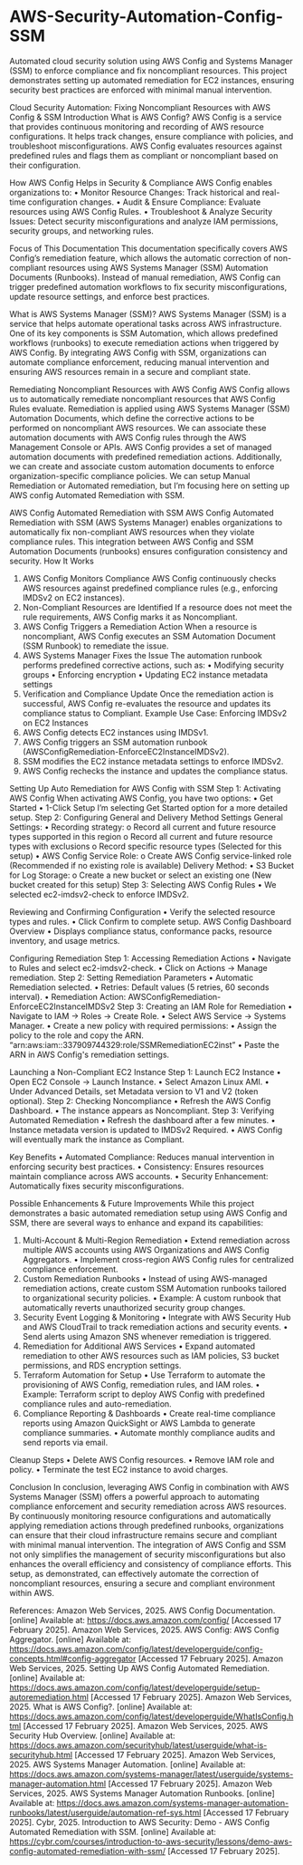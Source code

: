 # AWS-Security-Automation-Config-SSM
Automated cloud security solution using AWS Config and Systems Manager (SSM) to enforce compliance and fix noncompliant resources. This project demonstrates setting up automated remediation for EC2 instances, ensuring security best practices are enforced with minimal manual intervention.

Cloud Security Automation: Fixing Noncompliant Resources with AWS Config & SSM
Introduction
What is AWS Config?
AWS Config is a service that provides continuous monitoring and recording of AWS resource configurations. It helps track changes, ensure compliance with policies, and troubleshoot misconfigurations. AWS Config evaluates resources against predefined rules and flags them as compliant or noncompliant based on their configuration.

How AWS Config Helps in Security & Compliance
AWS Config enables organizations to:
•	Monitor Resource Changes: Track historical and real-time configuration changes.
•	Audit & Ensure Compliance: Evaluate resources using AWS Config Rules.
•	Troubleshoot & Analyze Security Issues: Detect security misconfigurations and analyze IAM permissions, security groups, and networking rules.

Focus of This Documentation
This documentation specifically covers AWS Config’s remediation feature, which allows the automatic correction of non-compliant resources using AWS Systems Manager (SSM) Automation Documents (Runbooks). Instead of manual remediation, AWS Config can trigger predefined automation workflows to fix security misconfigurations, update resource settings, and enforce best practices.

What is AWS Systems Manager (SSM)?
AWS Systems Manager (SSM) is a service that helps automate operational tasks across AWS infrastructure. One of its key components is SSM Automation, which allows predefined workflows (runbooks) to execute remediation actions when triggered by AWS Config.
By integrating AWS Config with SSM, organizations can automate compliance enforcement, reducing manual intervention and ensuring AWS resources remain in a secure and compliant state.

Remediating Noncompliant Resources with AWS Config
AWS Config allows us to automatically remediate noncompliant resources that AWS Config Rules evaluate. Remediation is applied using AWS Systems Manager (SSM) Automation Documents, which define the corrective actions to be performed on noncompliant AWS resources. We can associate these automation documents with AWS Config rules through the AWS Management Console or APIs.
AWS Config provides a set of managed automation documents with predefined remediation actions. Additionally, we can create and associate custom automation documents to enforce organization-specific compliance policies.
We can setup Manual Remediation or Automated remediation, but I’m focusing here on setting up AWS config Automated Remediation with SSM.

AWS Config Automated Remediation with SSM
AWS Config Automated Remediation with SSM (AWS Systems Manager) enables organizations to automatically fix non-compliant AWS resources when they violate compliance rules. This integration between AWS Config and SSM Automation Documents (runbooks) ensures configuration consistency and security.
How It Works
1. AWS Config Monitors Compliance
AWS Config continuously checks AWS resources against predefined compliance rules (e.g., enforcing IMDSv2 on EC2 instances).
2. Non-Compliant Resources are Identified
If a resource does not meet the rule requirements, AWS Config marks it as Noncompliant.
3. AWS Config Triggers a Remediation Action
When a resource is noncompliant, AWS Config executes an SSM Automation Document (SSM Runbook) to remediate the issue.
4. AWS Systems Manager Fixes the Issue
The automation runbook performs predefined corrective actions, such as:
•	Modifying security groups
•	Enforcing encryption
•	Updating EC2 instance metadata settings
5. Verification and Compliance Update
Once the remediation action is successful, AWS Config re-evaluates the resource and updates its compliance status to Compliant.
Example Use Case: Enforcing IMDSv2 on EC2 Instances
1.	AWS Config detects EC2 instances using IMDSv1.
2.	AWS Config triggers an SSM automation runbook (AWSConfigRemediation-EnforceEC2InstanceIMDSv2).
3.	SSM modifies the EC2 instance metadata settings to enforce IMDSv2.
4.	AWS Config rechecks the instance and updates the compliance status.

Setting Up Auto Remediation for AWS Config with SSM
Step 1: Activating AWS Config
When activating AWS Config, you have two options:
•	Get Started
•	1-Click Setup
I’m selecting  Get Started option for a more detailed setup.
Step 2: Configuring General and Delivery Method Settings
General Settings:
•	Recording strategy:
o	Record all current and future resource types supported in this region
o	Record all current and future resource types with exclusions
o	Record specific resource types (Selected for this setup)
•	AWS Config Service Role:
o	Create AWS Config service-linked role (Recommended if no existing role is available)
Delivery Method:
•	S3 Bucket for Log Storage:
o	Create a new bucket or select an existing one (New bucket created for this setup)
Step 3: Selecting AWS Config Rules
•	We selected ec2-imdsv2-check to enforce IMDSv2.
 
Reviewing and Confirming Configuration
•	Verify the selected resource types and rules.
•	Click Confirm to complete setup.
AWS Config Dashboard Overview
•	Displays compliance status, conformance packs, resource inventory, and usage metrics.
 
Configuring Remediation
Step 1: Accessing Remediation Actions
•	Navigate to Rules and select ec2-imdsv2-check.
•	Click on Actions → Manage remediation.
Step 2: Setting Remediation Parameters
•	Automatic Remediation selected.
•	Retries: Default values (5 retries, 60 seconds interval).
•	Remediation Action: AWSConfigRemediation-EnforceEC2InstanceIMDSv2
Step 3: Creating an IAM Role for Remediation
•	Navigate to IAM → Roles → Create Role.
•	Select AWS Service → Systems Manager.
•	Create a new policy with required permissions:
•	Assign the policy to the role and copy the ARN.
“arn:aws:iam::337909744329:role/SSMRemediationEC2inst”
•	Paste the ARN in AWS Config's remediation settings.
 
Launching a Non-Compliant EC2 Instance
Step 1: Launch EC2 Instance
•	Open EC2 Console → Launch Instance.
•	Select Amazon Linux AMI.
•	Under Advanced Details, set Metadata version to V1 and V2 (token optional).
Step 2: Checking Noncompliance
•	Refresh the AWS Config Dashboard.
•	The instance appears as Noncompliant. 
Step 3: Verifying Automated Remediation
•	Refresh the dashboard after a few minutes.
•	Instance metadata version is updated to IMDSv2 Required.
•	AWS Config will eventually mark the instance as Compliant.
 
Key Benefits
•	Automated Compliance: Reduces manual intervention in enforcing security best practices.
•	Consistency: Ensures resources maintain compliance across AWS accounts.
•	Security Enhancement: Automatically fixes security misconfigurations.

Possible Enhancements & Future Improvements
While this project demonstrates a basic automated remediation setup using AWS Config and SSM, there are several ways to enhance and expand its capabilities:
1. Multi-Account & Multi-Region Remediation
•	Extend remediation across multiple AWS accounts using AWS Organizations and AWS Config Aggregators.
•	Implement cross-region AWS Config rules for centralized compliance enforcement.
2. Custom Remediation Runbooks
•	Instead of using AWS-managed remediation actions, create custom SSM Automation runbooks tailored to organizational security policies.
•	Example: A custom runbook that automatically reverts unauthorized security group changes.
3. Security Event Logging & Monitoring
•	Integrate with AWS Security Hub and AWS CloudTrail to track remediation actions and security events.
•	Send alerts using Amazon SNS whenever remediation is triggered.
4. Remediation for Additional AWS Services
•	Expand automated remediation to other AWS resources such as IAM policies, S3 bucket permissions, and RDS encryption settings.
5. Terraform Automation for Setup
•	Use Terraform to automate the provisioning of AWS Config, remediation rules, and IAM roles.
•	Example: Terraform script to deploy AWS Config with predefined compliance rules and auto-remediation.
6. Compliance Reporting & Dashboards
•	Create real-time compliance reports using Amazon QuickSight or AWS Lambda to generate compliance summaries.
•	Automate monthly compliance audits and send reports via email.

Cleanup Steps
•	Delete AWS Config resources.
•	Remove IAM role and policy.
•	Terminate the test EC2 instance to avoid charges.

Conclusion
In conclusion, leveraging AWS Config in combination with AWS Systems Manager (SSM) offers a powerful approach to automating compliance enforcement and security remediation across AWS resources. By continuously monitoring resource configurations and automatically applying remediation actions through predefined runbooks, organizations can ensure that their cloud infrastructure remains secure and compliant with minimal manual intervention. The integration of AWS Config and SSM not only simplifies the management of security misconfigurations but also enhances the overall efficiency and consistency of compliance efforts. This setup, as demonstrated, can effectively automate the correction of noncompliant resources, ensuring a secure and compliant environment within AWS.

References:
Amazon Web Services, 2025. AWS Config Documentation. [online] Available at: https://docs.aws.amazon.com/config/ [Accessed 17 February 2025].
Amazon Web Services, 2025. AWS Config: AWS Config Aggregator. [online] Available at: https://docs.aws.amazon.com/config/latest/developerguide/config-concepts.html#config-aggregator [Accessed 17 February 2025].
Amazon Web Services, 2025. Setting Up AWS Config Automated Remediation. [online] Available at: https://docs.aws.amazon.com/config/latest/developerguide/setup-autoremediation.html [Accessed 17 February 2025].
Amazon Web Services, 2025. What is AWS Config?. [online] Available at: https://docs.aws.amazon.com/config/latest/developerguide/WhatIsConfig.html [Accessed 17 February 2025].
Amazon Web Services, 2025. AWS Security Hub Overview. [online] Available at: https://docs.aws.amazon.com/securityhub/latest/userguide/what-is-securityhub.html [Accessed 17 February 2025].
Amazon Web Services, 2025. AWS Systems Manager Automation. [online] Available at: https://docs.aws.amazon.com/systems-manager/latest/userguide/systems-manager-automation.html [Accessed 17 February 2025].
Amazon Web Services, 2025. AWS Systems Manager Automation Runbooks. [online] Available at: https://docs.aws.amazon.com/systems-manager-automation-runbooks/latest/userguide/automation-ref-sys.html [Accessed 17 February 2025].
Cybr, 2025. Introduction to AWS Security: Demo - AWS Config Automated Remediation with SSM. [online] Available at: https://cybr.com/courses/introduction-to-aws-security/lessons/demo-aws-config-automated-remediation-with-ssm/ [Accessed 17 February 2025].





